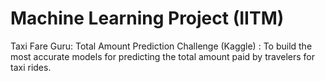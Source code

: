# Machine Learning Project (IITM)
Taxi Fare Guru: Total Amount Prediction Challenge (Kaggle) : To build the most accurate models for predicting the total amount paid by travelers for taxi rides.
